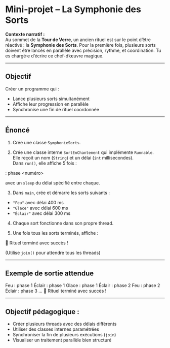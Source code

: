 # Mini-projet – La Symphonie des Sorts

**Contexte narratif :**  
Au sommet de la **Tour de Verre**, un ancien rituel est sur le point d’être réactivé : la **Symphonie des Sorts**. Pour la première fois, plusieurs sorts doivent être lancés en parallèle avec précision, rythme, et coordination. Tu es chargé·e d’écrire ce chef-d’œuvre magique.

---

## Objectif

Créer un programme qui :
- Lance plusieurs sorts simultanément
- Affiche leur progression en parallèle
- Synchronise une fin de rituel coordonnée

---

## Énoncé

1. Crée une classe `SymphonieSorts`.

2. Crée une classe interne `SortEnChantement` qui implémente `Runnable`.  
   Elle reçoit un nom (`String`) et un délai (`int` millisecondes).  
   Dans `run()`, elle affiche 5 fois :

<nom> : phase <numéro>

avec un `sleep` du délai spécifié entre chaque.

3. Dans `main`, crée et démarre les sorts suivants :
- `"Feu"` avec délai 400 ms  
- `"Glace"` avec délai 600 ms  
- `"Éclair"` avec délai 300 ms

4. Chaque sort fonctionne dans son propre thread.

5. Une fois tous les sorts terminés, affiche :

🎇 Rituel terminé avec succès !


(Utilise `join()` pour attendre tous les threads)

---

## Exemple de sortie attendue

Feu : phase 1
Éclair : phase 1
Glace : phase 1
Éclair : phase 2
Feu : phase 2
Éclair : phase 3
...
🎇 Rituel terminé avec succès !

---

## Objectif pédagogique :
- Créer plusieurs threads avec des délais différents
- Utiliser des classes internes paramétrées
- Synchroniser la fin de plusieurs exécutions (`join`)
- Visualiser un traitement parallèle bien structuré

